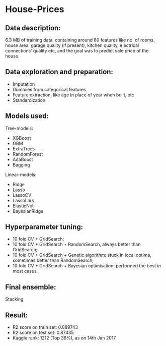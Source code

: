 # House-Prices

## Data description: 
6.3 MB of training data, containing around 80 features like no. of rooms, house area, garage quality (if present), kitchen quality, electrical connections’ quality etc, and the goal was to predict sale price of the house.


## Data exploration and preparation: 
- Imputation
- Dummies from categorical features
- Feature extraction, like age in place of year when built, etc
- Standardization


## Models used:
Tree-models:	
- XGBoost
- GBM
- ExtraTrees
- RandomForest
- AdaBoost
- Bagging

Linear-models:	
- Ridge
- Lasso
- LassoCV
- LassoLars
- ElasticNet
- BayesianRidge
		

## Hyperparameter tuning:
- 10 fold CV + GridSearch;
- 10 fold CV + GridSearch + RandomSearch, always better than GridSearch;
- 10 fold CV + GridSearch + Genetic algorithm:  stuck in local optima, sometimes better than RandomSearch;                       
- 10 fold CV + GridSearch + Bayesian optimisation:  performed the best in most cases.


## Final ensemble:
Stacking


## Result:
- R2 score on train set: 0.889743
- R2 score on test set: 0.87435
- Kaggle rank: 1212 (Top 36%), as on 14th Jan 2017
